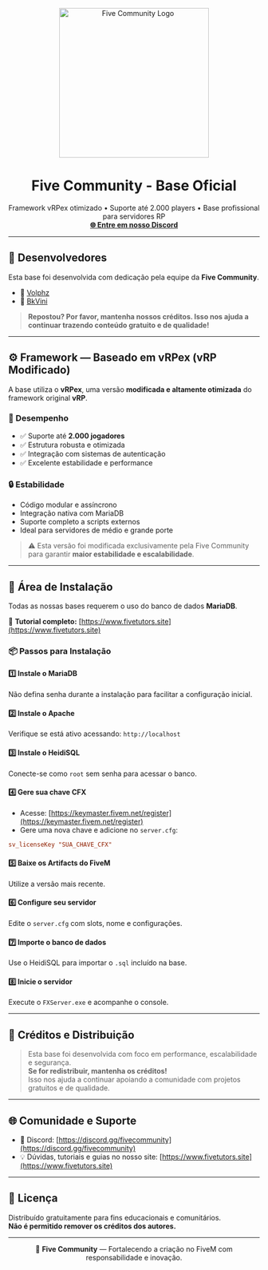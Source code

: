 
<p align="center">
  <img src="https://r2.fivemanage.com/wpsWGUx1KTPLmXgc0cCnU/1.png" alt="Five Community Logo" width="300"/>
</p>

<h1 align="center">Five Community - Base Oficial</h1>

<p align="center">
  Framework vRPex otimizado • Suporte até 2.000 players • Base profissional para servidores RP<br/>
  <a href="https://discord.gg/fivecommunity"><strong>🌐 Entre em nosso Discord</strong></a>
</p>

---

## 👥 Desenvolvedores

Esta base foi desenvolvida com dedicação pela equipe da **Five Community**.

- 👤 [Volphz](https://github.com/volphzz)  
- 👤 [BkVini](https://github.com/ViniModder)

> **Repostou? Por favor, mantenha nossos créditos. Isso nos ajuda a continuar trazendo conteúdo gratuito e de qualidade!**

---

## ⚙️ Framework — Baseado em vRPex (vRP Modificado)

A base utiliza o **vRPex**, uma versão **modificada e altamente otimizada** do framework original **vRP**.

### 🚀 Desempenho

- ✅ Suporte até **2.000 jogadores**
- ✅ Estrutura robusta e otimizada
- ✅ Integração com sistemas de autenticação
- ✅ Excelente estabilidade e performance

### 🔒 Estabilidade

- Código modular e assíncrono
- Integração nativa com MariaDB
- Suporte completo a scripts externos
- Ideal para servidores de médio e grande porte

> ⚠️ Esta versão foi modificada exclusivamente pela Five Community para garantir **maior estabilidade e escalabilidade**.

---

## 🧰 Área de Instalação

Todas as nossas bases requerem o uso do banco de dados **MariaDB**.

📘 **Tutorial completo:** [https://www.fivetutors.site](https://www.fivetutors.site)

### 📦 Passos para Instalação

#### 1️⃣ Instale o MariaDB
Não defina senha durante a instalação para facilitar a configuração inicial.

#### 2️⃣ Instale o Apache
Verifique se está ativo acessando: `http://localhost`

#### 3️⃣ Instale o HeidiSQL
Conecte-se como `root` sem senha para acessar o banco.

#### 4️⃣ Gere sua chave CFX
- Acesse: [https://keymaster.fivem.net/register](https://keymaster.fivem.net/register)
- Gere uma nova chave e adicione no `server.cfg`:
```cfg
sv_licenseKey "SUA_CHAVE_CFX"
```

#### 5️⃣ Baixe os Artifacts do FiveM
Utilize a versão mais recente.

#### 6️⃣ Configure seu servidor
Edite o `server.cfg` com slots, nome e configurações.

#### 7️⃣ Importe o banco de dados
Use o HeidiSQL para importar o `.sql` incluído na base.

#### 8️⃣ Inicie o servidor
Execute o `FXServer.exe` e acompanhe o console.

---

## 📣 Créditos e Distribuição

> Esta base foi desenvolvida com foco em performance, escalabilidade e segurança.  
> **Se for redistribuir, mantenha os créditos!**  
> Isso nos ajuda a continuar apoiando a comunidade com projetos gratuitos e de qualidade.

---

## 🌐 Comunidade e Suporte

- 🧵 Discord: [https://discord.gg/fivecommunity](https://discord.gg/fivecommunity)  
- 💡 Dúvidas, tutoriais e guias no nosso site: [https://www.fivetutors.site](https://www.fivetutors.site)

---

## 📄 Licença

Distribuído gratuitamente para fins educacionais e comunitários.  
**Não é permitido remover os créditos dos autores.**

---

<p align="center">
  🚀 <strong>Five Community</strong> — Fortalecendo a criação no FiveM com responsabilidade e inovação.
</p>
